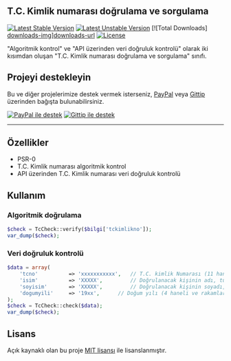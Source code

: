## T.C. Kimlik numarası doğrulama ve sorgulama
[![Latest Stable Version][version-img]][version-url] [![Latest Unstable Version][unstable-img]][unstable-url] [![Total Downloads] [downloads-img]][downloads-url] [![License][license-img]][license-url]

"Algoritmik kontrol" ve "API üzerinden veri doğruluk kontrolü" olarak iki kısımdan oluşan "T.C. Kimlik numarası doğrulama ve sorgulama" sınıfı.

## Projeyi destekleyin
Bu ve diğer projelerimize destek vermek isterseniz, [PayPal][paypal-donate-url] veya [Gittip][gittip-donate-url] üzerinden bağışta bulunabilirsiniz.

[![PayPal ile destek][paypal-donate-img]][paypal-donate-url] [![Gittip ile destek][gittip-donate-img]][gittip-donate-url]

----------
## Özellikler

- PSR-0
- T.C. Kimlik numarası algoritmik kontrol
- API üzerinden T.C. Kimlik numarası veri doğruluk kontrolü

## Kullanım

### Algoritmik doğrulama
```php
$check = TcCheck::verify($bilgi['tckimlikno']);
var_dump($check);
```

### Veri doğruluk kontrolü
```php	
$data = array(
	'tcno'			=> 'xxxxxxxxxxx',	// T.C. kimlik Numarası (11 haneli ve rakamlardan oluşmaladır)
	'isim'			=> 'XXXXX', 		// Doğrulanacak kişinin adı, tümü büyük harf (iki isme sahip kişilerin iki ismide yazılmalı)
	'soyisim'		=> 'XXXXX', 		// Doğrulanacak kişinin soyadı, tümü büyük harf
	'dogumyili'		=> '19xx', 		// Doğum yılı (4 haneli ve rakamlardan oluşmalıdır)
);
$check = TcCheck::check($data);
var_dump($check);
```

## Lisans
Açık kaynaklı olan bu proje [MIT lisansı][mit-url] ile lisanslanmıştır.

[version-img]: https://poser.pugx.org/juy/tccheck/v/stable.png
[version-url]: https://packagist.org/packages/juy/tccheck
[unstable-img]: https://poser.pugx.org/juy/tccheck/v/unstable.png
[unstable-url]: https://packagist.org/packages/juy/tccheck
[downloads-img]: https://poser.pugx.org/juy/tccheck/downloads.png
[downloads-url]: https://packagist.org/packages/juy/tccheck
[license-img]: https://poser.pugx.org/juy/tccheck/license.png
[license-url]: https://packagist.org/packages/juy/tccheck

[paypal-donate-img]: http://img.shields.io/badge/PayPal-donate-brightgreen.svg
[paypal-donate-url]: http://j.mp/1hON5YR
[gittip-donate-img]: http://img.shields.io/badge/Gittip-donate-brightgreen.svg
[gittip-donate-url]: https://www.gittip.com/angelside

[mit-url]: http://opensource.org/licenses/MIT